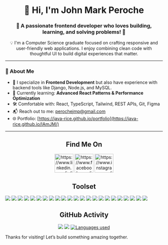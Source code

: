 <h1 align="center">👋 Hi, I'm John Mark Peroche</h1>
<h3 align="center">🚀 A passionate frontend developer who loves building, learning, and solving problems! 🚀</h3>

<p align="center">
  💡 I'm a Computer Science graduate focused on crafting responsive and user-friendly web applications.  
  I enjoy combining clean code with thoughtful UI to build digital experiences that matter.
</p>

---

### 🧠 About Me
- 🔎 I specialize in **Frontend Development** but also have experience with backend tools like Django, Node.js, and MySQL.
- 🌱 Currently learning: **Advanced React Patterns & Performance Optimization**
- 🛠 Comfortable with: React, TypeScript, Tailwind, REST APIs, Git, Figma
- 📬 Reach out to me: <a href="mailto:perochejmp@gmail.com">perochejmp@gmail.com</a>
- 🌐 Portfolio: [https://java-rice.github.io/portfolio](https://java-rice.github.io/IAmJM/)

---

<h2 align="center">Find Me On</h2>
<div align="center">
<a href="https://www.linkedin.com/in/john-mark-peroche-61a756229/" target="blank"><img width="60" height="60" src="https://img.icons8.com/fluency/48/linkedin.png" alt="https://www.linkedin.com/in/john-mark-peroche-61a756229/"/></a>
<a href="https://www.facebook.com/johnmark.pacaldoperoche/" target="blank"><img width="60" height="60" src="https://img.icons8.com/fluency/48/facebook.png" alt="https://www.facebook.com/johnmark.pacaldoperoche/"/></a>
<a href="https://www.instagram.com/jamaaaaaaaaaaaak/" target="blank"><img width="60" height="60" src="https://img.icons8.com/fluency/48/instagram-new.png" alt="https://www.instagram.com/jamaaaaaaaaaaaak/"/></a>
</div>

<h2 align="center">Toolset</h2>
<div align="center>

  <a><img src="https://img.shields.io/badge/HTML5-E34F26?style=for-the-badge&labelColor=black&logo=html5&logoColor=E34F26"></a>
  <a><img src="https://img.shields.io/badge/CSS3-1572B6?style=for-the-badge&labelColor=black&logo=css3&logoColor=1572B6"></a>
  <a><img src="https://img.shields.io/badge/React-61DAFB?style=for-the-badge&labelColor=black&logo=react&logoColor=61DAFB"></a>
<a><img src="https://img.shields.io/badge/TanStack-E63946?style=for-the-badge&labelColor=black&logo=react-query&logoColor=E63946"></a>
  <a><img src="https://img.shields.io/badge/JavaScript-F7DF1E?style=for-the-badge&labelColor=black&logo=javascript&logoColor=F0DB4F"></a>
  <a><img src="https://img.shields.io/badge/C-00599C?style=for-the-badge&labelColor=black&logo=c&logoColor=00599C"></a>
  <a><img src="https://img.shields.io/badge/C%2B%2B-00599C?style=for-the-badge&labelColor=black&logo=c%2B%2B&logoColor=00599C"></a>
  <a><img src="https://img.shields.io/badge/Python-3776AB?style=for-the-badge&labelColor=black&logo=python&logoColor=3776AB"></a>
  <a><img src="https://img.shields.io/badge/Java-ED8B00?style=for-the-badge&labelColor=black&logo=openjdk&logoColor=ED8B00"></a>
  <a><img src="https://img.shields.io/badge/kotlin-%237F52FF.svg?style=for-the-badge&logo=kotlin&logoColor=white"></a>
  <a><img src="https://img.shields.io/badge/TypeScript-007ACC?style=for-the-badge&labelColor=black&logo=typescript&logoColor=007ACC"></a>
  <a><img src="https://img.shields.io/badge/react-%2320232a.svg?style=for-the-badge&logo=react&logoColor=%2361DAFB"></a>
  <a><img src="https://img.shields.io/badge/Bootstrap-563D7C?style=for-the-badge&labelColor=black&logo=bootstrap&logoColor=563D7C"></a>
  <a><img src="https://img.shields.io/badge/Django-092E20?style=for-the-badge&labelColor=black&logo=django&logoColor=092E20"></a>
  <a><img src="https://img.shields.io/badge/tailwindcss-%2338B2AC.svg?style=for-the-badge&logo=tailwind-css&logoColor=white"></a>
  <a><img src="https://img.shields.io/badge/SQLite-07405E?style=for-the-badge&labelColor=black&logo=sqlite&logoColor=07405E"></a>
  <a><img src="https://img.shields.io/badge/VSCode-0078D4?style=for-the-badge&labelColor=black&logo=visual%20studio%20code&logoColor=0078D4"></a>
  <a><img src="https://img.shields.io/badge/Android%20Studio-3DDC84.svg?style=for-the-badge&logo=android-studio&logoColor=white"></a>
  <a><img src="https://img.shields.io/badge/GIT-E44C30?style=for-the-badge&labelColor=black&logo=git&logoColor=E44C30"></a>
  <a><img src="https://img.shields.io/badge/Figma-C5C6D0?style=for-the-badge&labelColor=black&logo=figma&logoColor=C5C6D0"></a>
  <a><img src="https://img.shields.io/badge/Windows-0078D6?style=for-the-badge&labelColor=black&logo=windows&logoColor=0078D6"></a>
  <a><img src="https://img.shields.io/badge/WordPress-21759B?style=for-the-badge&labelColor=black&logo=wordpress&logoColor=21759B"></a>
  <a><img src="https://img.shields.io/badge/Postman-FF6C37?style=for-the-badge&labelColor=black&logo=postman&logoColor=FF6C37"></a>
  <a><img src="https://img.shields.io/badge/Node.js-3C873A?style=for-the-badge&labelColor=black&logo=node.js&logoColor=3C873A"></a>

  
</div>


<h2 align="center">GitHub Activity</h2>
<p align="center">
  <a href="https://github.com/Java-rice"><img src="https://github-readme-stats.vercel.app/api?username=Java-rice&theme=slateorange&count_private=true"></a>            
  <a href="https://github.com/Java-rice"><img src="https://streak-stats.demolab.com/?user=Java-rice&theme=slateorange&include_all_commits=true&count_private=true"></a>
  <a href="https://github.com/Java-rice"><img alt="Languages used" src="https://denvercoder1-github-readme-stats.vercel.app/api/top-langs/?username=java-rice&langs_count=8&count_private=true&layout=compact&theme=slateorange"/></a>
  <br/>
</p>



Thanks for visiting! Let’s build something amazing together.


